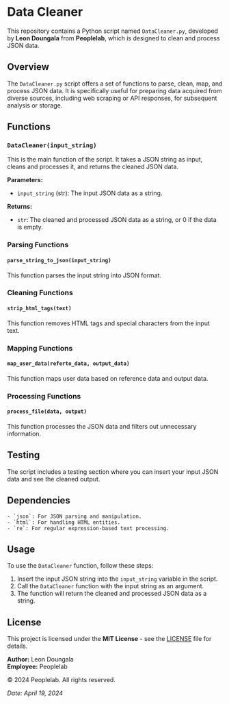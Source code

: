 # Data Cleaner

This repository contains a Python script named `DataCleaner.py`, developed by **Leon Doungala** from **Peoplelab**, which is designed to clean and process JSON data.

## Overview

The `DataCleaner.py` script offers a set of functions to parse, clean, map, and process JSON data. It is specifically useful for preparing data acquired from diverse sources, including web scraping or API responses, for subsequent analysis or storage.

## Functions

### `DataCleaner(input_string)`

This is the main function of the script. It takes a JSON string as input, cleans and processes it, and returns the cleaned JSON data.

**Parameters:**
- `input_string` (str): The input JSON data as a string.

**Returns:**
- `str`: The cleaned and processed JSON data as a string, or 0 if the data is empty.

### Parsing Functions

#### `parse_string_to_json(input_string)`

This function parses the input string into JSON format.

### Cleaning Functions

#### `strip_html_tags(text)`

This function removes HTML tags and special characters from the input text.

### Mapping Functions

#### `map_user_data(referto_data, output_data)`

This function maps user data based on reference data and output data.

### Processing Functions

#### `process_file(data, output)`

This function processes the JSON data and filters out unnecessary information.

## Testing

The script includes a testing section where you can insert your input JSON data and see the cleaned output.

## Dependencies

    - `json`: For JSON parsing and manipulation.
    - `html`: For handling HTML entities.
    - `re`: For regular expression-based text processing.

## Usage

To use the `DataCleaner` function, follow these steps:

1. Insert the input JSON string into the `input_string` variable in the script.
2. Call the `DataCleaner` function with the input string as an argument.
3. The function will return the cleaned and processed JSON data as a string.

## License

This project is licensed under the **MIT License** - see the [LICENSE](LICENSE) file for details.

**Author:** Leon Doungala  
**Employee:** Peoplelab

© 2024 Peoplelab. All rights reserved.

*Date: April 19, 2024*
